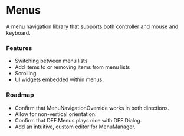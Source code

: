 # Menus

A menu navigation library that supports both controller and mouse and keyboard.

### Features

* Switching between menu lists
* Add items to or removing items from menu lists
* Scrolling
* UI widgets embedded within menus.

### Roadmap

* Confirm that MenuNavigationOverride works in both directions.
* Allow for non-vertical orientation.
* Confirm that DEF.Menus plays nice with DEF.Dialog.
* Add an intuitive, custom editor for MenuManager.